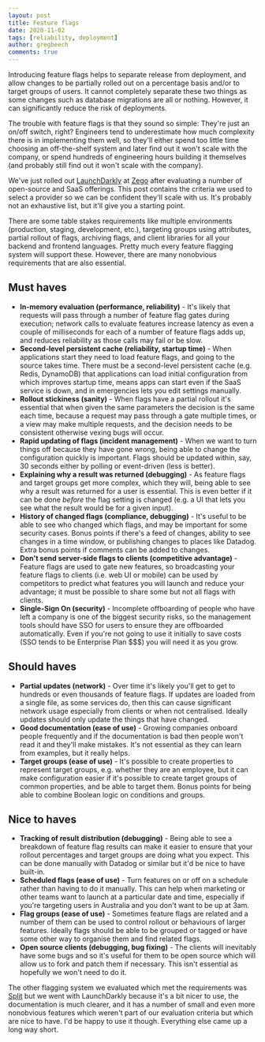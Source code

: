 ```yaml
---
layout: post
title: Feature flags
date: 2020-11-02
tags: [reliability, deployment]
author: gregbeech
comments: true
---
```


Introducing feature flags helps to separate release from deployment, and allow changes to be partially rolled out on a percentage basis and/or to target groups of users. It cannot completely separate these two things as some changes such as database migrations are all or nothing. However, it can significantly reduce the risk of deployments.

The trouble with feature flags is that they sound so simple: They're just an on/off switch, right? Engineers tend to underestimate how much complexity there is in implementing them well, so they'll either spend too little time choosing an off-the-shelf system and later find out it won't scale with the company, or spend hundreds of engineering hours building it themselves (and probably still find out it won't scale with the company).

We've just rolled out [LaunchDarkly](https://launchdarkly.com/) at [Zego](https://www.zego.com/) after evaluating a number of open-source and SaaS offerings. This post contains the criteria we used to select a provider so we can be confident they'll scale with us. It's probably not an exhaustive list, but it'll give you a starting point.

There are some table stakes requirements like multiple environments (production, staging, development, etc.), targeting groups using attributes, partial rollout of flags, archiving flags, and client libraries for all your backend and frontend languages. Pretty much every feature flagging system will support these. However, there are many nonobvious requirements that are also essential. 

## Must haves

- **In-memory evaluation (performance, reliability)** - It's likely that requests will pass through a number of feature flag gates during execution; network calls to evaluate features increase latency as even a couple of milliseconds for each of a number of feature flags adds up, and reduces reliability as those calls may fail or be slow.
- **Second-level persistent cache (reliability, startup time)** - When applications start they need to load feature flags, and going to the source takes time. There must be a second-level persistent cache (e.g. Redis, DynamoDB) that applications can load initial configuration from which improves startup time, means apps can start even if the SaaS service is down, and in emergencies lets you edit settings manually.
- **Rollout stickiness (sanity)** - When flags have a partial rollout it's essential that when given the same parameters the decision is the same each time, because a request may pass through a gate multiple times, or a view may make multiple requests, and the decision needs to be consistent otherwise vexing bugs will occur.
- **Rapid updating of flags (incident management)** - When we want to turn things off because they have gone wrong, being able to change the configuration quickly is important. Flags should be updated within, say, 30 seconds either by polling or event-driven (less is better).
- **Explaining why a result was returned (debugging)** - As feature flags and target groups get more complex, which they will, being able to see why a result was returned for a user is essential. This is even better if it can be done *before* the flag setting is changed (e.g. a UI that lets you see what the result would be for a given input).
- **History of changed flags (compliance, debugging)** - It's useful to be able to see who changed which flags, and may be important for some security cases. Bonus points if there's a feed of changes, ability to see changes in a time window, or publishing changes to places like Datadog. Extra bonus points if comments can be added to changes.
- **Don't send server-side flags to clients (competitive advantage)** - Feature flags are used to gate new features, so broadcasting your feature flags to clients (i.e. web UI or mobile) can be used by competitors to predict what features you will launch and reduce your advantage; it must be possible to share some but not all flags with clients.
- **Single-Sign On (security)** - Incomplete offboarding of people who have left a company is one of the biggest security risks, so the management tools should have SSO for users to ensure they are offboarded automatically. Even if you're not going to use it initially to save costs (SSO tends to be Enterprise Plan $$$) you will need it as you grow.

## Should haves

- **Partial updates (network)** - Over time it's likely you'll get to get to hundreds or even thousands of feature flags. If updates are loaded from a single file, as some services do, then this can cause significant network usage especially from clients or when not centralised. Ideally updates should only update the things that have changed.
- **Good documentation (ease of use)** - Growing companies onboard people frequently and if the documentation is bad then people won't read it and they'll make mistakes. It's not essential as they can learn from examples, but it really helps.
- **Target groups (ease of use)** - It's possible to create properties to represent target groups, e.g. whether they are an employee, but it can make configuration easier if it's possible to create target groups of common properties, and be able to target them. Bonus points for being able to combine Boolean logic on conditions and groups.

## Nice to haves

- **Tracking of result distribution (debugging)** - Being able to see a breakdown of feature flag results can make it easier to ensure that your rollout percentages and target groups are doing what you expect. This can be done manually with Datadog or similar but it'd be nice to have built-in.
- **Scheduled flags (ease of use)** - Turn features on or off on a schedule rather than having to do it manually. This can help when marketing or other teams want to launch at a particular date and time, especially if you're targeting users in Australia and you don't want to be up at 3am.
- **Flag groups (ease of use)** - Sometimes feature flags are related and a number of them can be used to control rollout or behaviours of larger features. Ideally flags should be able to be grouped or tagged or have some other way to organise them and find related flags.
- **Open source clients (debugging, bug fixing)** - The clients will inevitably have some bugs and so it's useful for them to be open source which will allow us to fork and patch them if necessary. This isn't essential as hopefully we won't need to do it.

The other flagging system we evaluated which met the requirements was [Split](https://split.io) but we went with LaunchDarkly because it's a bit nicer to use, the documentation is much clearer, and it has a number of small and even more nonobvious features which weren't part of our evaluation criteria but which are nice to have. I'd be happy to use it though. Everything else came up a long way short.
